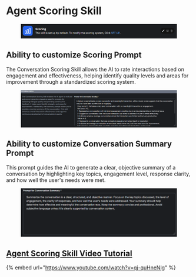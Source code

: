 # Agent Scoring Skill

<figure><img src="../../.gitbook/assets/image (6) (1) (1).png" alt=""><figcaption></figcaption></figure>

## Ability to customize Scoring Prompt

The Conversation Scoring Skill allows the AI to rate interactions based on engagement and effectiveness, helping identify quality levels and areas for improvement through a standardized scoring system.

<figure><img src="../../.gitbook/assets/image (5) (1) (1).png" alt=""><figcaption></figcaption></figure>

## Ability to customize Conversation Summary Prompt

This prompt guides the AI to generate a clear, objective summary of a conversation by highlighting key topics, engagement level, response clarity, and how well the user's needs were met.

<figure><img src="../../.gitbook/assets/1d9df950-dd25-4094-8eb2-81de4dedc17a.png" alt=""><figcaption></figcaption></figure>

## [Agent Scoring Skill Video Tutorial](https://www.youtube.com/watch?v=qj-quHneNlg)

{% embed url="https://www.youtube.com/watch?v=qj-quHneNlg" %}
